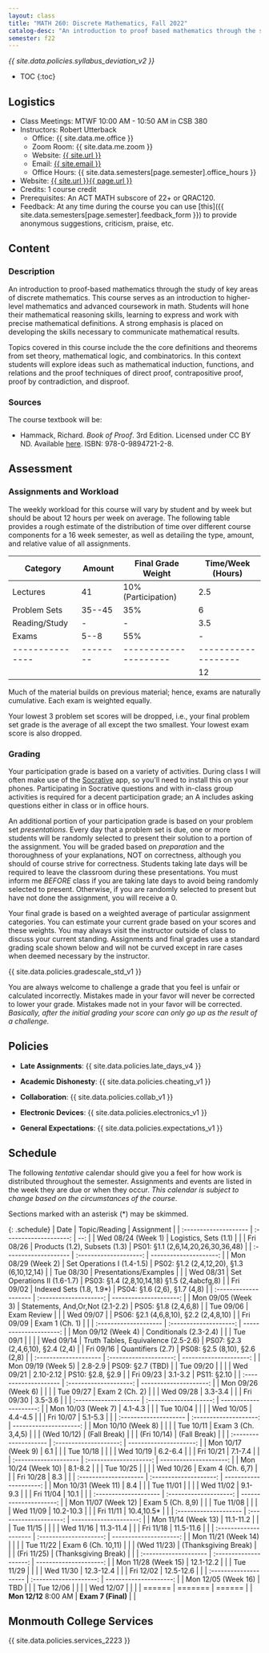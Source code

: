 ```yaml
---
layout: class
title: "MATH 260: Discrete Mathematics, Fall 2022"
catalog-desc: "An introduction to proof based mathematics through the study of key areas of discrete mathematics."
semester: f22
---
```


*{{ site.data.policies.syllabus_deviation_v2 }}*

* TOC
{:toc}

## Logistics

* Class Meetings: MTWF 10:00 AM - 10:50 AM in CSB 380
* Instructors: Robert Utterback
  * Office: {{ site.data.me.office }}
  * Zoom Room: {{ site.data.me.zoom }}
  * Website: <a href="{{ site.url }}">{{ site.url }}</a>
  * Email: <a href="mailto:{{ site.email }}">{{ site.email }}</a>
  * Office Hours: {{ site.data.semesters[page.semester].office_hours }}
* Website: <a href="{{ site.url }}{{ page.url }}">{{ site.url }}{{ page.url }}</a>
* Credits: 1 course credit
* Prerequisites: An ACT MATH subscore of 22+ or QRAC120.
* Feedback: At any time during the course you can use
  [this]({{ site.data.semesters[page.semester].feedback_form }}) to provide
  anonymous suggestions, criticism, praise, etc.

## Content

### Description
An introduction to proof-based mathematics through the study of key
areas of discrete mathematics. This course serves as an introduction
to higher-level mathematics and advanced coursework in math. Students
will hone their mathematical reasoning skills, learning to express and
work with precise mathematical definitions. A strong emphasis is
placed on developing the skills necessary to communicate mathematical
results.

Topics covered in this course include the the core definitions and
theorems from set theory, mathematical logic, and combinatorics.  In
this context students will explore ideas such as mathematical
induction, functions, and relations and the proof techniques of direct
proof, contrapositive proof, proof by contradiction, and disproof.

### Sources

The course textbook will be:

* Hammack, Richard. _Book of Proof_. 3rd Edition. Licensed under CC BY
  ND. Available
  [here](http://www.people.vcu.edu/~rhammack/BookOfProof/). ISBN:
  978-0-9894721-2-8.

## Assessment

### Assignments and Workload
The weekly workload for this course will vary by student and by week
but should be about 12 hours per week on average. The following table
provides a rough estimate of the distribution of time over different
course components for a 16 week semester, as well as detailing the
type, amount, and relative value of all assignments.

| Category      | Amount | Final Grade Weight  | Time/Week (Hours) |
|---------------|--------|---------------------|-------------------|
| Lectures      | 41     | 10% (Participation) | 2.5               |
| Problem Sets  | 35--45 | 35%                 | 6                 |
| Reading/Study | -      | -                   | 3.5               |
| Exams         | 5--8   | 55%                 | -                 |
|---------------|--------|---------------------|-------------------|
|               |        |                     | 12                |

Much of the material builds on previous material; hence, exams are
naturally cumulative. Each exam is weighted equally.

Your lowest 3 problem set scores will be dropped, i.e., your final
problem set grade is the average of all except the two smallest. Your
lowest exam score is also dropped.

### Grading

Your participation grade is based on a variety of activities. During
class I will often make use of the [Socrative](https://socrative.com)
app, so you'll need to install this on your phones. Participating in
Socrative questions and with in-class group activities is required for
a decent participation grade; an A includes asking questions either in
class or in office hours.

An additional portion of your participation grade is based on your
problem set *presentations*. Every day that a problem set is due, one
or more students will be randomly selected to present their solution
to a portion of the assignment. You will be graded based on
*preparation* and the thoroughness of your explanations, NOT on
correctness, although you should of course strive for
correctness. Students taking late days will be required to leave the
classroom during these presentations. You must inform me *BEFORE*
class if you are taking late days to avoid being randomly selected to
present. Otherwise, if you are randomly selected to present but have
not done the assignment, you will receive a 0.

Your final grade is based on a weighted average of particular
assignment categories. You can estimate your current grade based on
your scores and these weights. You may always visit the instructor
outside of class to discuss your current standing. Assignments and
final grades use a standard grading scale shown below and will not
be curved except in rare cases when deemed necessary by the
instructor.

{{ site.data.policies.gradescale_std_v1 }}

You are always welcome to challenge a grade that you feel is unfair or
calculated incorrectly. Mistakes made in your favor will never be
corrected to lower your grade. Mistakes made not in your favor will be
corrected. *Basically, after the initial grading your score can only
go up as the result of a challenge.*

## Policies

* **Late Assignments**: {{ site.data.policies.late_days_v4 }}

* **Academic Dishonesty**: {{ site.data.policies.cheating_v1 }}

* **Collaboration**: {{ site.data.policies.collab_v1 }}

* **Electronic Devices**: {{ site.data.policies.electronics_v1 }}

* **General Expectations**: {{ site.data.policies.expectations_v1 }}

## Schedule
The following *tentative* calendar should give you a feel for how work is
distributed throughout the semester. Assignments and events are listed
in the week they are due or when they occur. *This calendar is subject
to change based on the circumstances of the course*.

Sections marked with an asterisk (*) may be skimmed.

{: .schedule}
| Date                  | Topic/Reading                       | Assignment                                  |
| :-------------------- | :--------------------:              | --:                                         |
| Wed 08/24 (Week 1)    | Logistics, Sets (1.1)               |                                             |
| Fri 08/26             | Products (1.2), Subsets (1.3)       | PS01: §1.1 (2,6,14,20,26,30,36,48)          |
| :-------------------- | :--------------------:              | ---------------------:                      |
| Mon 08/29 (Week 2)    | Set Operations I (1.4-1.5)          | PS02: §1.2 (2,4,12,20), §1.3 (6,10,12,14)   |
| Tue 08/30             | Presentations/Examples              |                                             |
| Wed 08/31             | Set Operations II (1.6-1.7)         | PS03: §1.4 (2,8,10,14,18) §1.5 (2,4abcfg,8) |
| Fri 09/02             | Indexed Sets (1.8, 1.9\*)           | PS04: §1.6 (2,6), §1.7 (4,8)                |
| :-------------------- | :--------------------:              | ---------------------:                      |
| Mon 09/05 (Week 3)    | Statements, And,Or,Not (2.1-2.2)    | PS05: §1.8 (2,4,6,8)                        |
| Tue 09/06             | Exam Review                         |                                             |
| Wed 09/07             |                                     | PS06: §2.1 (4,6,8,10), §2.2 (2,4,8,10)      |
| Fri 09/09             | Exam 1 (Ch. 1)                      |                                             |
| :-------------------- | :--------------------:              | ---------------------:                      |
| Mon 09/12 (Week 4)    | Conditionals (2.3-2.4)              |                                             |
| Tue 09/1              |                                     |                                             |
| Wed 09/14             | Truth Tables, Equivalence (2.5-2.6) | PS07: §2.3 (2,4,6,10), §2.4 (2,4)           |
| Fri 09/16             | Quantifiers (2.7)                   | PS08: §2.5 (8,10), §2.6 (2,8)               |
| :-------------------- | :--------------------:              | ---------------------:                      |
| Mon 09/19 (Week 5)    | 2.8-2.9                             | PS09: §2.7 (TBD)                            |
| Tue 09/20             |                                     |                                             |
| Wed 09/21             | 2.10-2.12                           | PS10: §2.8, §2.9                            |
| Fri 09/23             | 3.1-3.2                             | PS11: §2.10                                 |
| :-------------------- | :--------------------:              | ---------------------:                      |
| Mon 09/26 (Week 6)    |                                     |                                             |
| Tue 09/27             | Exam 2 (Ch. 2)                      |                                             |
| Wed 09/28             | 3.3-3.4                             |                                             |
| Fri 09/30             | 3.5-3.6                             |                                             |
| :-------------------- | :--------------------:              | ---------------------:                      |
| Mon 10/03 (Week 7)    | 4.1-4.3                             |                                             |
| Tue 10/04             |                                     |                                             |
| Wed 10/05             | 4.4-4.5                             |                                             |
| Fri 10/07             | 5.1-5.3                             |                                             |
| :-------------------- | :--------------------:              | ---------------------:                      |
| Mon 10/10 (Week 8)    |                                     |                                             |
| Tue 10/11             | Exam 3 (Ch. 3,4,5)                  |                                             |
| (Wed 10/12)           | (Fall Break)                        |                                             |
| (Fri 10/14)           | (Fall Break)                        |                                             |
| :-------------------- | :--------------------:              | ---------------------:                      |
| Mon 10/17 (Week 9)    | 6.1                                 |                                             |
| Tue 10/18             |                                     |                                             |
| Wed 10/19             | 6.2-6.4                             |                                             |
| Fri 10/21             | 7.1-7.4                             |                                             |
| :-------------------- | :--------------------:              | ---------------------:                      |
| Mon 10/24 (Week 10)   | 8.1-8.2                             |                                             |
| Tue 10/25             |                                     |                                             |
| Wed 10/26             | Exam 4 (Ch. 6,7)                    |                                             |
| Fri 10/28             | 8.3                                 |                                             |
| :-------------------- | :--------------------:              | ---------------------:                      |
| Mon 10/31 (Week 11)   | 8.4                                 |                                             |
| Tue 11/01             |                                     |                                             |
| Wed 11/02             | 9.1-9.3                             |                                             |
| Fri 11/04             | 10.1                                |                                             |
| :-------------------- | :--------------------:              | ---------------------:                      |
| Mon 11/07 (Week 12)   | Exam 5 (Ch. 8,9)                    |                                             |
| Tue 11/08             |                                     |                                             |
| Wed 11/09             | 10.2-10.3                           |                                             |
| Fri 11/11             | 10.4,10.5\*                         |                                             |
| :-------------------- | :--------------------:              | ---------------------:                      |
| Mon 11/14 (Week 13)   | 11.1-11.2                           |                                             |
| Tue 11/15             |                                     |                                             |
| Wed 11/16             | 11.3-11.4                           |                                             |
| Fri 11/18             | 11.5-11.6                           |                                             |
| :-------------------- | :--------------------:              | ---------------------:                      |
| Mon 11/21 (Week 14)   |                                     |                                             |
| Tue 11/22             | Exam 6 (Ch. 10,11)                  |                                             |
| (Wed 11/23)           | (Thanksgiving Break)                |                                             |
| (Fri 11/25)           | (Thanksgiving Break)                |                                             |
| :-------------------- | :--------------------:              | ---------------------:                      |
| Mon 11/28 (Week 15)   | 12.1-12.2                           |                                             |
| Tue 11/29             |                                     |                                             |
| Wed 11/30             | 12.3-12.4                           |                                             |
| Fri 12/02             | 12.5-12.6                           |                                             |
| :-------------------- | :--------------------:              | ---------------------:                      |
| Mon 12/05 (Week 16)   | TBD                                 |                                             |
| Tue 12/06             |                                     |                                             |
| Wed 12/07             |                                     |                                             |
| ======                | =======                             | ======                                      |
| **Mon 12/12** 8:00 AM | **Exam 7 (Final)**                  |                                             |

## Monmouth College Services

{{ site.data.policies.services_2223 }}
